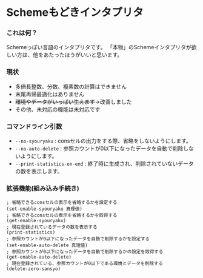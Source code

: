 Schemeもどきインタプリタ
========================

### これは何？
Schemeっぽい言語のインタプリタです。
「本物」のSchemeインタプリタが欲しい方は、他をあたったほうがいいと思います。

### 現状
* 多倍長整数、分数、複素数の計算はできません
* 末尾再帰最適化はありません
* <del>環境やデータがいっぱい生えます</del>→改善しました
* その他、未対応の機能は未対応です

### コマンドライン引数
* ````--no-syouryaku```` : consセルの出力をする際、省略をしないようにします。
* ````--no-auto-delete```` : 参照カウントが0以下になったデータを自動で削除しないようにします。
* ````--print-statistics-on-end```` : 終了時に生成され、削除されていないデータの数を表示します。

### 拡張機能(組み込み手続き)

	; 省略できるconsセルの表示を省略するかを設定する
	(set-enable-syouryaku 真理値)
	; 省略できるconsセルの表示を省略するかを取得する
	(get-enable-syouryaku)
	; 現在登録されているデータの数を表示する
	(print-statistics)
	; 参照カウントが0以下になったデータを自動で削除するかを設定する
	(set-enable-auto-delete 真理値)
	; 参照カウントが0以下になったデータを自動で削除するかの設定を取得する
	(get-enable-auto-delete)
	; 現在登録されている、参照カウントが0以下である環境とデータを削除する
	(delete-zero-sansyo)
